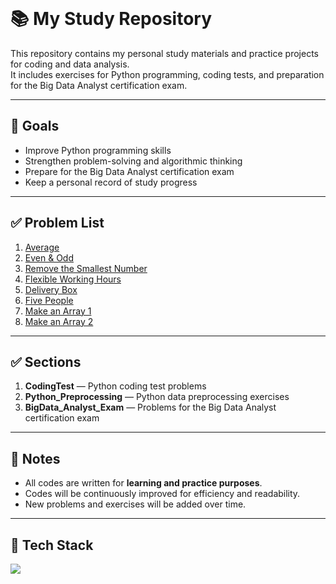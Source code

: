 <!-- venv\Scripts\activate -->
<br>
<!-- git pull origin main -->
<!-- git add . -->
<!-- git commit -m "" -->
<!-- git push -u origin main -->

# 📚 My Study Repository

This repository contains my personal study materials and practice projects for coding and data analysis.  
It includes exercises for Python programming, coding tests, and preparation for the Big Data Analyst certification exam.

---

## 🚀 Goals

- Improve Python programming skills
- Strengthen problem-solving and algorithmic thinking
- Prepare for the Big Data Analyst certification exam
- Keep a personal record of study progress

---

## ✅ Problem List

1. [Average](./CodingTest/Average)
2. [Even & Odd](./CodingTest/Even&Odd)
3. [Remove the Smallest Number](./CodingTest/Smallest)
4. [Flexible Working Hours](./CodingTest/Schedules)
5. [Delivery Box](./CodingTest/Delivery_box)
6. [Five People](./CodingTest/Five_people)
7. [Make an Array 1](./CodingTest/Array1)
8. [Make an Array 2](./CodingTest/Array2)

---

## ✅ Sections

1. **CodingTest** — Python coding test problems
2. **Python_Preprocessing** — Python data preprocessing exercises
3. **BigData_Analyst_Exam** — Problems for the Big Data Analyst certification exam

---

## 📝 Notes

- All codes are written for **learning and practice purposes**.
- Codes will be continuously improved for efficiency and readability.
- New problems and exercises will be added over time.

---

## 🔧 Tech Stack

<img src="https://img.shields.io/badge/-Python-3776AB?style=flat-square&logo=Python&logoColor=white" />
